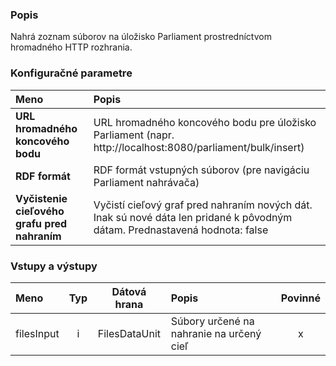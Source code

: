 ### Popis

Nahrá zoznam súborov na úložisko Parliament prostredníctvom hromadného HTTP rozhrania.

### Konfiguračné parametre

| Meno | Popis |
|:----|:----|
|**URL hromadného koncového bodu** | URL hromadného koncového bodu pre úložisko Parliament (napr. http://localhost:8080/parliament/bulk/insert)|
|**RDF formát** | RDF formát vstupných súborov (pre navigáciu Parliament nahrávača)|
|**Vyčistenie cieľového grafu pred nahraním** | Vyčistí cieľový graf pred nahraním nových dát. Inak sú nové dáta len pridané k pôvodným dátam. Prednastavená hodnota: false |

### Vstupy a výstupy

|Meno |Typ | Dátová hrana | Popis | Povinné |
|:--------|:------:|:------:|:-------------|:---------------------:|
|filesInput |i| FilesDataUnit | Súbory určené na nahranie na určený cieľ |x|
